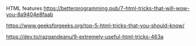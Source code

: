 
HTML features
https://betterprogramming.pub/7-html-tricks-that-will-wow-you-8a9404e8faab

https://www.geeksforgeeks.org/top-5-html-tricks-that-you-should-know/

https://dev.to/razgandeanu/9-extremely-useful-html-tricks-463a

